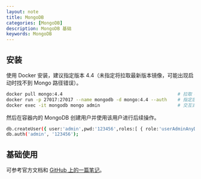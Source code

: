 ```yaml
---
layout: note
title: MongoDB
categories: [MongoDB]
description: MongoDB 基础
keywords: MongoDB
---
```


## 安装

使用 Docker 安装，建议指定版本 4.4（未指定将拉取最新版本镜像，可能出现启动时找不到 Mongo 路径错误）。

```bash
docker pull mongo:4.4                                           # 拉取 4.4 版本镜像
docker run -p 27017:27017 --name mongodb -d mongo:4.4 --auth    # 指定后台运行且需要密码访问容器服务
docker exec -it mongodb mongo admin                             # 交互式进入容器
```

然后在容器内的 MongoDB 创建用户并使用该用户进行后续操作。

```bash
db.createUser({ user:'admin',pwd:'123456',roles:[ { role:'userAdminAnyDatabase', db: 'admin'},"readWriteAnyDatabase"]});
db.auth('admin', '123456');
```

## 基础使用

可参考官方文档和 [GitHub 上的一篇笔记](https://github.com/Vacricticy/mongodb_practice)。